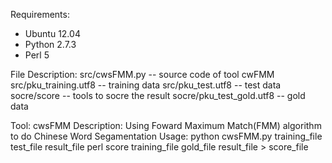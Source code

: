 Requirements:
  * Ubuntu 12.04
  * Python 2.7.3
  * Perl 5

File Description:
    src/cwsFMM.py -- source code of tool cwFMM
    src/pku_training.utf8 -- training data
    src/pku_test.utf8 -- test data
    socre/score -- tools to socre the result
    socre/pku_test_gold.utf8 -- gold data

Tool:
    cwsFMM
Description:
    Using Foward Maximum Match(FMM) algorithm to do Chinese Word Segamentation
Usage:
    python cwsFMM.py training_file test_file result_file
    perl score training_file gold_file result_file > score_file

